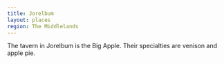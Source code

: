 ```yaml
---
title: Jorelbum
layout: places
region: The Middlelands
---
```

The tavern in Jorelbum is the Big Apple. Their specialties are venison and apple pie.